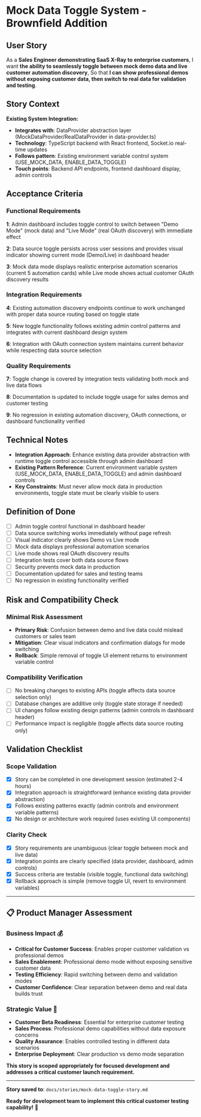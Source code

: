 # Mock Data Toggle System - Brownfield Addition

## User Story

As a **Sales Engineer demonstrating SaaS X-Ray to enterprise customers**,
I want **the ability to seamlessly toggle between mock demo data and live customer automation discovery**,
So that **I can show professional demos without exposing customer data, then switch to real data for validation and testing**.

## Story Context

**Existing System Integration:**

- **Integrates with**: DataProvider abstraction layer (MockDataProvider/RealDataProvider in data-provider.ts)
- **Technology**: TypeScript backend with React frontend, Socket.io real-time updates
- **Follows pattern**: Existing environment variable control system (USE_MOCK_DATA, ENABLE_DATA_TOGGLE)
- **Touch points**: Backend API endpoints, frontend dashboard display, admin controls

## Acceptance Criteria

### Functional Requirements

**1**: Admin dashboard includes toggle control to switch between "Demo Mode" (mock data) and "Live Mode" (real OAuth discovery) with immediate effect

**2**: Data source toggle persists across user sessions and provides visual indicator showing current mode (Demo/Live) in dashboard header

**3**: Mock data mode displays realistic enterprise automation scenarios (current 5 automation cards) while Live mode shows actual customer OAuth discovery results

### Integration Requirements

**4**: Existing automation discovery endpoints continue to work unchanged with proper data source routing based on toggle state

**5**: New toggle functionality follows existing admin control patterns and integrates with current dashboard design system

**6**: Integration with OAuth connection system maintains current behavior while respecting data source selection

### Quality Requirements

**7**: Toggle change is covered by integration tests validating both mock and live data flows

**8**: Documentation is updated to include toggle usage for sales demos and customer testing

**9**: No regression in existing automation discovery, OAuth connections, or dashboard functionality verified

## Technical Notes

- **Integration Approach**: Enhance existing data provider abstraction with runtime toggle control accessible through admin dashboard
- **Existing Pattern Reference**: Current environment variable system (USE_MOCK_DATA, ENABLE_DATA_TOGGLE) and admin dashboard controls
- **Key Constraints**: Must never allow mock data in production environments, toggle state must be clearly visible to users

## Definition of Done

- [ ] Admin toggle control functional in dashboard header
- [ ] Data source switching works immediately without page refresh
- [ ] Visual indicator clearly shows Demo vs Live mode
- [ ] Mock data displays professional automation scenarios
- [ ] Live mode shows real OAuth discovery results
- [ ] Integration tests cover both data source flows
- [ ] Security prevents mock data in production
- [ ] Documentation updated for sales and testing teams
- [ ] No regression in existing functionality verified

## Risk and Compatibility Check

### Minimal Risk Assessment

- **Primary Risk**: Confusion between demo and live data could mislead customers or sales team
- **Mitigation**: Clear visual indicators and confirmation dialogs for mode switching
- **Rollback**: Simple removal of toggle UI element returns to environment variable control

### Compatibility Verification

- [ ] No breaking changes to existing APIs (toggle affects data source selection only)
- [ ] Database changes are additive only (toggle state storage if needed)
- [ ] UI changes follow existing design patterns (admin controls in dashboard header)
- [ ] Performance impact is negligible (toggle affects data source routing only)

## Validation Checklist

### Scope Validation

- [x] Story can be completed in one development session (estimated 2-4 hours)
- [x] Integration approach is straightforward (enhance existing data provider abstraction)
- [x] Follows existing patterns exactly (admin controls and environment variable patterns)
- [x] No design or architecture work required (uses existing UI components)

### Clarity Check

- [x] Story requirements are unambiguous (clear toggle between mock and live data)
- [x] Integration points are clearly specified (data provider, dashboard, admin controls)
- [x] Success criteria are testable (visible toggle, functional data switching)
- [x] Rollback approach is simple (remove toggle UI, revert to environment variables)

---

## 📋 **Product Manager Assessment**

### **Business Impact** 💰
- **Critical for Customer Success**: Enables proper customer validation vs professional demos
- **Sales Enablement**: Professional demo mode without exposing sensitive customer data
- **Testing Efficiency**: Rapid switching between demo and validation modes
- **Customer Confidence**: Clear separation between demo and real data builds trust

### **Strategic Value** 🎯
- **Customer Beta Readiness**: Essential for enterprise customer testing
- **Sales Process**: Professional demo capabilities without data exposure concerns
- **Quality Assurance**: Enables controlled testing in different data scenarios
- **Enterprise Deployment**: Clear production vs demo mode separation

**This story is scoped appropriately for focused development and addresses a critical customer launch requirement.**

---

**Story saved to**: `docs/stories/mock-data-toggle-story.md`

**Ready for development team to implement this critical customer testing capability!** 🚀